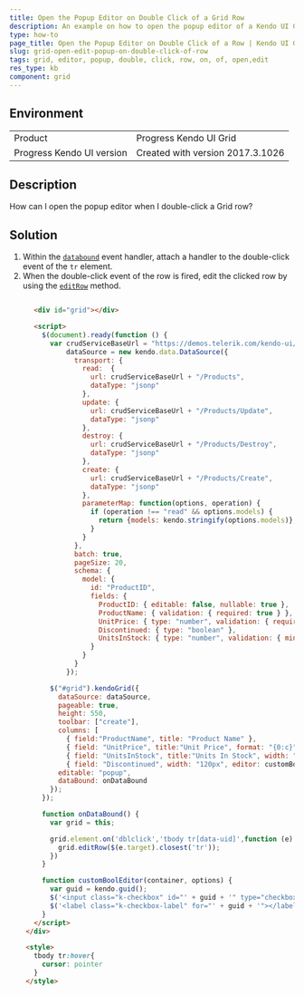 ```yaml
---
title: Open the Popup Editor on Double Click of a Grid Row
description: An example on how to open the popup editor of a Kendo UI Grid by double-clicking a row.
type: how-to
page_title: Open the Popup Editor on Double Click of a Row | Kendo UI Grid
slug: grid-open-edit-popup-on-double-click-of-row
tags: grid, editor, popup, double, click, row, on, of, open,edit
res_type: kb
component: grid
---
```


## Environment

<table>
 <tr>
  <td>Product</td>
  <td>Progress Kendo UI Grid</td>
 </tr>
 <tr>
  <td>Progress Kendo UI version</td>
  <td>Created with version 2017.3.1026</td>
 </tr>
</table>

## Description

How can I open the popup editor when I double-click a Grid row?

## Solution

1. Within the [`databound`](https://docs.telerik.com/kendo-ui/api/javascript/ui/grid#events-dataBound) event handler, attach a handler to the double-click event of the `tr` element.
1. When the double-click event of the row is fired, edit the clicked row by using the [`editRow`](https://docs.telerik.com/kendo-ui/api/javascript/ui/grid#methods-editRow) method.

```html

      <div id="grid"></div>

      <script>
        $(document).ready(function () {
          var crudServiceBaseUrl = "https://demos.telerik.com/kendo-ui/service",
              dataSource = new kendo.data.DataSource({
                transport: {
                  read:  {
                    url: crudServiceBaseUrl + "/Products",
                    dataType: "jsonp"
                  },
                  update: {
                    url: crudServiceBaseUrl + "/Products/Update",
                    dataType: "jsonp"
                  },
                  destroy: {
                    url: crudServiceBaseUrl + "/Products/Destroy",
                    dataType: "jsonp"
                  },
                  create: {
                    url: crudServiceBaseUrl + "/Products/Create",
                    dataType: "jsonp"
                  },
                  parameterMap: function(options, operation) {
                    if (operation !== "read" && options.models) {
                      return {models: kendo.stringify(options.models)};
                    }
                  }
                },
                batch: true,
                pageSize: 20,
                schema: {
                  model: {
                    id: "ProductID",
                    fields: {
                      ProductID: { editable: false, nullable: true },
                      ProductName: { validation: { required: true } },
                      UnitPrice: { type: "number", validation: { required: true, min: 1} },
                      Discontinued: { type: "boolean" },
                      UnitsInStock: { type: "number", validation: { min: 0, required: true } }
                    }
                  }
                }
              });

          $("#grid").kendoGrid({                      
            dataSource: dataSource,
            pageable: true,
            height: 550,
            toolbar: ["create"],
            columns: [
              { field:"ProductName", title: "Product Name" },
              { field: "UnitPrice", title:"Unit Price", format: "{0:c}", width: "120px" },
              { field: "UnitsInStock", title:"Units In Stock", width: "120px" },
              { field: "Discontinued", width: "120px", editor: customBoolEditor },],
            editable: "popup",
            dataBound: onDataBound
          });
        });

        function onDataBound() {
          var grid = this;

          grid.element.on('dblclick','tbody tr[data-uid]',function (e) {
            grid.editRow($(e.target).closest('tr'));
          })
        }

        function customBoolEditor(container, options) {
          var guid = kendo.guid();
          $('<input class="k-checkbox" id="' + guid + '" type="checkbox" name="Discontinued" data-type="boolean" data-bind="checked:Discontinued">').appendTo(container);
          $('<label class="k-checkbox-label" for="' + guid + '">​</label>').appendTo(container);
        }
      </script>
    </div>

    <style>
      tbody tr:hover{
        cursor: pointer
      }
    </style>
```
